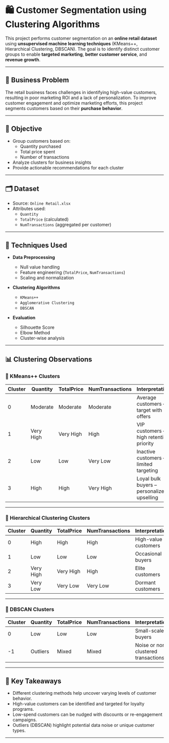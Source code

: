 # 🛍️ Customer Segmentation using Clustering Algorithms

This project performs customer segmentation on an **online retail dataset** using **unsupervised machine learning techniques** (KMeans++, Hierarchical Clustering, DBSCAN). The goal is to identify distinct customer groups to enable **targeted marketing**, **better customer service**, and **revenue growth**.

---

## 📌 Business Problem

The retail business faces challenges in identifying high-value customers, resulting in poor marketing ROI and a lack of personalization. To improve customer engagement and optimize marketing efforts, this project segments customers based on their **purchase behavior**.

---

## 🎯 Objective

- Group customers based on:
  - Quantity purchased
  - Total price spent
  - Number of transactions
- Analyze clusters for business insights
- Provide actionable recommendations for each cluster

---

## 🗂️ Dataset

- Source: `Online Retail.xlsx`  
- Attributes used:
  - `Quantity`
  - `TotalPrice` (calculated)
  - `NumTransactions` (aggregated per customer)

---

## 🧠 Techniques Used

- **Data Preprocessing**
  - Null value handling
  - Feature engineering (`TotalPrice`, `NumTransactions`)
  - Scaling and normalization

- **Clustering Algorithms**
  - `KMeans++`
  - `Agglomerative Clustering`
  - `DBSCAN`

- **Evaluation**
  - Silhouette Score
  - Elbow Method
  - Cluster-wise analysis

---

## 📊 Clustering Observations

### 🔹 KMeans++ Clusters

| Cluster | Quantity | TotalPrice | NumTransactions | Interpretation |
|--------|----------|------------|------------------|----------------|
| 0 | Moderate | Moderate | Moderate | Average customers – target with offers |
| 1 | Very High | Very High | High | VIP customers – high retention priority |
| 2 | Low | Low | Very Low | Inactive customers – limited targeting |
| 3 | High | High | Very High | Loyal bulk buyers – personalized upselling |

---

### 🔹 Hierarchical Clustering Clusters

| Cluster | Quantity | TotalPrice | NumTransactions | Interpretation |
|--------|----------|------------|------------------|----------------|
| 0 | High | High | High | High-value customers |
| 1 | Low | Low | Low | Occasional buyers |
| 2 | Very High | Very High | High | Elite customers |
| 3 | Very Low | Very Low | Very Low | Dormant customers |

---

### 🔹 DBSCAN Clusters

| Cluster | Quantity | TotalPrice | NumTransactions | Interpretation |
|--------|----------|------------|------------------|----------------|
| 0 | Low | Low | Low | Small-scale buyers |
| -1 | Outliers | Mixed | Mixed | Noise or non-clustered transactions |

---

## 📌 Key Takeaways

- Different clustering methods help uncover varying levels of customer behavior.
- High-value customers can be identified and targeted for loyalty programs.
- Low-spend customers can be nudged with discounts or re-engagement campaigns.
- Outliers (DBSCAN) highlight potential data noise or unique customer types.

---


